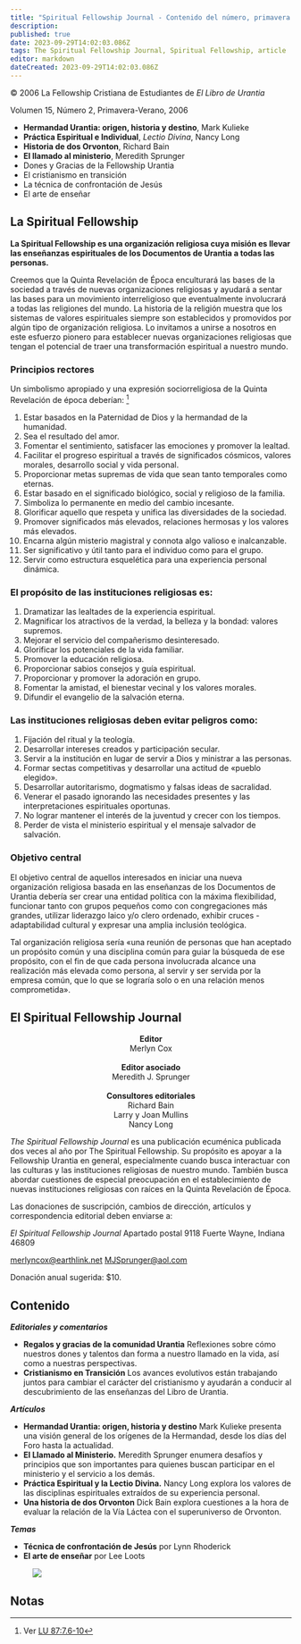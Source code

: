 ```yaml
---
title: "Spiritual Fellowship Journal - Contenido del número, primavera de 2006"
description: 
published: true
date: 2023-09-29T14:02:03.086Z
tags: The Spiritual Fellowship Journal, Spiritual Fellowship, article
editor: markdown
dateCreated: 2023-09-29T14:02:03.086Z
---
```


<p class="v-card v-sheet theme--light grey lighten-3 px-2">© 2006 La Fellowship Cristiana de Estudiantes de <i>El Libro de Urantia</i></p>


Volumen 15, Número 2, Primavera-Verano, 2006

- **Hermandad Urantia: origen, historia y destino**, Mark Kulieke
- **Práctica Espiritual e Individual**, _Lectio Divina_, Nancy Long
- **Historia de dos Orvonton**, Richard Bain
- **El llamado al ministerio**, Meredith Sprunger
- Dones y Gracias de la Fellowship Urantia
- El cristianismo en transición
- La técnica de confrontación de Jesús
- El arte de enseñar

## La Spiritual Fellowship

**La Spiritual Fellowship es una organización religiosa cuya misión es llevar las enseñanzas espirituales de los Documentos de Urantia a todas las personas.**

Creemos que la Quinta Revelación de Época enculturará las bases de la sociedad a través de nuevas organizaciones religiosas y ayudará a sentar las bases para un movimiento interreligioso que eventualmente involucrará a todas las religiones del mundo. La historia de la religión muestra que los sistemas de valores espirituales siempre son establecidos y promovidos por algún tipo de organización religiosa. Lo invitamos a unirse a nosotros en este esfuerzo pionero para establecer nuevas organizaciones religiosas que tengan el potencial de traer una transformación espiritual a nuestro mundo.

### Principios rectores

Un simbolismo apropiado y una expresión sociorreligiosa de la Quinta Revelación de época deberían: [^1]

1. Estar basados en la Paternidad de Dios y la hermandad de la humanidad.
2. Sea el resultado del amor.
3. Fomentar el sentimiento, satisfacer las emociones y promover la lealtad.
4. Facilitar el progreso espiritual a través de significados cósmicos, valores morales, desarrollo social y vida personal.
5. Proporcionar metas supremas de vida que sean tanto temporales como eternas.
6. Estar basado en el significado biológico, social y religioso de la familia.
7. Simboliza lo permanente en medio del cambio incesante.
8. Glorificar aquello que respeta y unifica las diversidades de la sociedad.
9. Promover significados más elevados, relaciones hermosas y los valores más elevados.
10. Encarna algún misterio magistral y connota algo valioso e inalcanzable.
11. Ser significativo y útil tanto para el individuo como para el grupo.
12. Servir como estructura esquelética para una experiencia personal dinámica.

### El propósito de las instituciones religiosas es:

1. Dramatizar las lealtades de la experiencia espiritual.
2. Magnificar los atractivos de la verdad, la belleza y la bondad: valores supremos.
3. Mejorar el servicio del compañerismo desinteresado.
4. Glorificar los potenciales de la vida familiar.
5. Promover la educación religiosa.
6. Proporcionar sabios consejos y guía espiritual.
7. Proporcionar y promover la adoración en grupo.
8. Fomentar la amistad, el bienestar vecinal y los valores morales.
9. Difundir el evangelio de la salvación eterna.

### Las instituciones religiosas deben evitar peligros como:

1. Fijación del ritual y la teología.
2. Desarrollar intereses creados y participación secular.
3. Servir a la institución en lugar de servir a Dios y ministrar a las personas.
4. Formar sectas competitivas y desarrollar una actitud de «pueblo elegido».
5. Desarrollar autoritarismo, dogmatismo y falsas ideas de sacralidad.
6. Venerar el pasado ignorando las necesidades presentes y las interpretaciones espirituales oportunas.
7. No lograr mantener el interés de la juventud y crecer con los tiempos.
8. Perder de vista el ministerio espiritual y el mensaje salvador de salvación.

### Objetivo central

El objetivo central de aquellos interesados en iniciar una nueva organización religiosa basada en las enseñanzas de los Documentos de Urantia debería ser crear una entidad política con la máxima flexibilidad, funcionar tanto con grupos pequeños como con congregaciones más grandes, utilizar liderazgo laico y/o clero ordenado, exhibir cruces -adaptabilidad cultural y expresar una amplia inclusión teológica.

Tal organización religiosa sería «una reunión de personas que han aceptado un propósito común y una disciplina común para guiar la búsqueda de ese propósito, con el fin de que cada persona involucrada alcance una realización más elevada como persona, al servir y ser servida por la empresa común, que lo que se lograría solo o en una relación menos comprometida».

## El Spiritual Fellowship Journal

<p style="text-align:center;">
<b>Editor</b><br>
Merlyn Cox<br>
<br>
<b>Editor asociado</b><br>
Meredith J. Sprunger<br>
<br>
<b>Consultores editoriales</b><br>
Richard Bain<br>
Larry y Joan Mullins<br>
Nancy Long
</p>

_The Spiritual Fellowship Journal_ es una publicación ecuménica publicada dos veces al año por The Spiritual Fellowship. Su propósito es apoyar a la Fellowship Urantia en general, especialmente cuando busca interactuar con las culturas y las instituciones religiosas de nuestro mundo. También busca abordar cuestiones de especial preocupación en el establecimiento de nuevas instituciones religiosas con raíces en la Quinta Revelación de Época.

Las donaciones de suscripción, cambios de dirección, artículos y correspondencia editorial deben enviarse a:

_El Spiritual Fellowship Journal_
Apartado postal 9118
Fuerte Wayne, Indiana 46809

merlyncox@earthlink.net
MJSprunger@aol.com

Donación anual sugerida: $\$ 10$.

## Contenido

***Editoriales y comentarios***

- **Regalos y gracias de la comunidad Urantia**
	Reflexiones sobre cómo nuestros dones y talentos dan forma a nuestro llamado en la vida, así como a nuestras perspectivas.
- **Cristianismo en Transición**
	Los avances evolutivos están trabajando juntos para cambiar el carácter del cristianismo y ayudarán a conducir al descubrimiento de las enseñanzas del Libro de Urantia.

***Artículos***

- **Hermandad Urantia: origen, historia y destino**
	Mark Kulieke presenta una visión general de los orígenes de la Hermandad, desde los días del Foro hasta la actualidad.
- **El Llamado al Ministerio.**
	Meredith Sprunger enumera desafíos y principios que son importantes para quienes buscan participar en el ministerio y el servicio a los demás.
- **Práctica Espiritual y la Lectio Divina.**
	Nancy Long explora los valores de las disciplinas espirituales extraídos de su experiencia personal.
- **Una historia de dos Orvonton**
	Dick Bain explora cuestiones a la hora de evaluar la relación de la Vía Láctea con el superuniverso de Orvonton.

***Temas***

- **Técnica de confrontación de Jesús** por Lynn Rhoderick
- **El arte de enseñar** por Lee Loots


<figure id="Figure_1" class="image urantiapedia">
<img src="/image/article/Spiritual_Fellowship_Journal/Logo3.png">
</figure>



## Notas


[^1]: Ver [LU 87:7.6-10](/es/The_Urantia_Book/87#p7_6)

[^2]: Robert K. Greenleaf, _Servant Leadership_, Paulist Press, Nueva York, 1977, p. 237.
